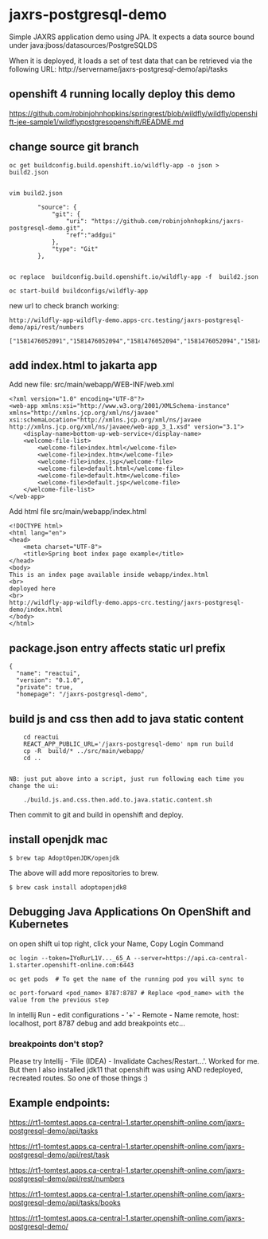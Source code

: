 # jaxrs-postgresql-demo

Simple JAXRS application demo using JPA. It expects a data source bound under java:jboss/datasources/PostgreSQLDS

When it is deployed, it loads a set of test data that can be retrieved via the following URL: http://servername/jaxrs-postgresql-demo/api/tasks


## openshift 4 running locally deploy this demo

https://github.com/robinjohnhopkins/springrest/blob/wildfly/wildfly/openshift-jee-sample1/wildflypostgresopenshift/README.md

## change source git branch

```
oc get buildconfig.build.openshift.io/wildfly-app -o json > build2.json


vim build2.json

        "source": {
            "git": {
                "uri": "https://github.com/robinjohnhopkins/jaxrs-postgresql-demo.git",
                "ref":"addgui"
            },
            "type": "Git"
        },


oc replace  buildconfig.build.openshift.io/wildfly-app -f  build2.json

oc start-build buildconfigs/wildfly-app

```

new url to check branch working:

```
http://wildfly-app-wildfly-demo.apps-crc.testing/jaxrs-postgresql-demo/api/rest/numbers

["1581476052091","1581476052094","1581476052094","1581476052094","1581476052094","1581476052094","1581476052094","1581476052094","1581476052094","1581476052094"]
```

## add index.html to jakarta app

Add new file:
src/main/webapp/WEB-INF/web.xml

```
<?xml version="1.0" encoding="UTF-8"?>
<web-app xmlns:xsi="http://www.w3.org/2001/XMLSchema-instance" xmlns="http://xmlns.jcp.org/xml/ns/javaee" xsi:schemaLocation="http://xmlns.jcp.org/xml/ns/javaee http://xmlns.jcp.org/xml/ns/javaee/web-app_3_1.xsd" version="3.1">
    <display-name>bottom-up-web-service</display-name>
    <welcome-file-list>
        <welcome-file>index.html</welcome-file>
        <welcome-file>index.htm</welcome-file>
        <welcome-file>index.jsp</welcome-file>
        <welcome-file>default.html</welcome-file>
        <welcome-file>default.htm</welcome-file>
        <welcome-file>default.jsp</welcome-file>
    </welcome-file-list>
</web-app>
```

Add html file
src/main/webapp/index.html

```
<!DOCTYPE html>
<html lang="en">
<head>
	<meta charset="UTF-8">
	<title>Spring boot index page example</title>
</head>
<body>
This is an index page available inside webapp/index.html
<br>
deployed here
<br>
http://wildfly-app-wildfly-demo.apps-crc.testing/jaxrs-postgresql-demo/index.html
</body>
</html>
```

## package.json entry affects static url prefix
```
{
  "name": "reactui",
  "version": "0.1.0",
  "private": true,
  "homepage": "/jaxrs-postgresql-demo",
```

## build js and css then add to java static content

```
    cd reactui
    REACT_APP_PUBLIC_URL='/jaxrs-postgresql-demo' npm run build
    cp -R  build/* ../src/main/webapp/
    cd ..


NB: just put above into a script, just run following each time you change the ui:

    ./build.js.and.css.then.add.to.java.static.content.sh
```

Then commit to git and build in openshift and deploy.

## install openjdk mac

```
$ brew tap AdoptOpenJDK/openjdk
```

The above will add more repositories to brew.

```
$ brew cask install adoptopenjdk8
```

## Debugging Java Applications On OpenShift and Kubernetes

on open shift ui
top right, click your Name, Copy Login Command

```
oc login --token=IYoRurL1V..._65_A --server=https://api.ca-central-1.starter.openshift-online.com:6443

oc get pods  # To get the name of the running pod you will sync to

oc port-forward <pod_name> 8787:8787 # Replace <pod_name> with the value from the previous step
```

In intellij
Run - edit configurations - '+' - Remote - Name remote, host: localhost, port 8787
debug and add breakpoints etc...

### breakpoints don't stop?

Please try Intellij - 'File (IDEA) - Invalidate Caches/Restart...'.
Worked for me. But then I also installed jdk11 that openshift was using AND redeployed, recreated routes.
So one of those things :)


## Example endpoints:

https://rt1-tomtest.apps.ca-central-1.starter.openshift-online.com/jaxrs-postgresql-demo/api/tasks

https://rt1-tomtest.apps.ca-central-1.starter.openshift-online.com/jaxrs-postgresql-demo/api/rest/task

https://rt1-tomtest.apps.ca-central-1.starter.openshift-online.com/jaxrs-postgresql-demo/api/rest/numbers

https://rt1-tomtest.apps.ca-central-1.starter.openshift-online.com/jaxrs-postgresql-demo/api/tasks/books

https://rt1-tomtest.apps.ca-central-1.starter.openshift-online.com/jaxrs-postgresql-demo/
